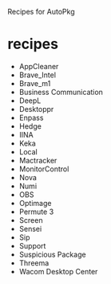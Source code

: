 Recipes for AutoPkg

# recipes
- AppCleaner
- Brave_Intel
- Brave_m1
- Business Communication
- DeepL
- Desktoppr
- Enpass
- Hedge
- IINA
- Keka
- Local
- Mactracker
- MonitorControl
- Nova
- Numi
- OBS
- Optimage
- Permute 3
- Screen
- Sensei
- Sip
- Support
- Suspicious Package
- Threema
- Wacom Desktop Center